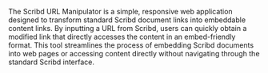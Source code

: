 The Scribd URL Manipulator is a simple, responsive web application designed to transform standard Scribd document links into embeddable content links. By inputting a URL from Scribd, users can quickly obtain a modified link that directly accesses the content in an embed-friendly format. This tool streamlines the process of embedding Scribd documents into web pages or accessing content directly without navigating through the standard Scribd interface.
